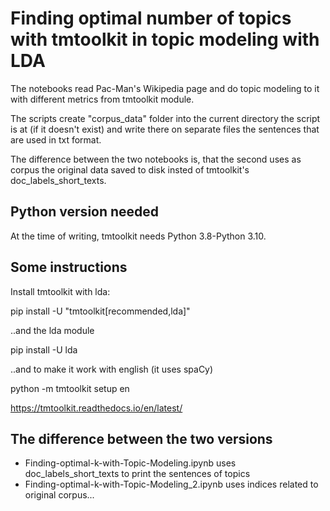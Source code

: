 # Finding optimal number of topics with tmtoolkit in topic modeling with LDA

The notebooks read Pac-Man's Wikipedia page and do topic modeling to it with different metrics from tmtoolkit module.

The scripts create "corpus_data" folder into the current directory the script is at (if it doesn't exist) and write there on separate files the sentences that are used in txt format.

The difference between the two notebooks is, that the second uses as corpus the original data saved to disk insted of tmtoolkit's doc_labels_short_texts.

## Python version needed

At the time of writing, tmtoolkit needs Python 3.8-Python 3.10.

## Some instructions

Install tmtoolkit with lda:

pip install -U "tmtoolkit[recommended,lda]"

..and the lda module

pip install -U lda

..and to make it work with english (it uses spaCy)

python -m tmtoolkit setup en

https://tmtoolkit.readthedocs.io/en/latest/

## The difference between the two versions

- Finding-optimal-k-with-Topic-Modeling.ipynb uses doc_labels_short_texts to print the sentences of topics
- Finding-optimal-k-with-Topic-Modeling_2.ipynb uses indices related to original corpus...